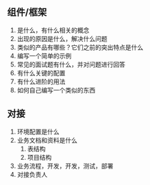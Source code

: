 ## 组件/框架
1. 是什么，有什么相关的概念
2. 出现的原因是什么，解决什么问题
3. 类似的产品有哪些？它们之前的突出特点是什么
4. 编写一个简单的示例
5. 常见的面试题有什么，并对问题进行回答
6. 有什么关键的配置
7. 有什么进阶的用法
8. 如何自己编写一个类似的东西


## 对接
1. 环境配置是什么
2. 业务文档和资料是什么
   1. 表结构
   2. 项目结构
3. 业务流程，开发，开发，测试，部署
4. 对接负责人